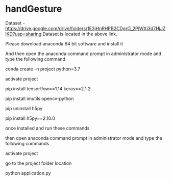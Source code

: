 # handGesture

Dataset - https://drive.google.com/drive/folders/1E3jHnRHPB2CDgrO_2PjWXi3d7HjJZlKD?usp=sharing
Dataset is located in the above link.


Please download anaconda  64 bit software and install it

And then open the anaconda command prompt in administrator mode and type the following command

conda create -n project python=3.7

activate project 

pip install tensorflow==1.14 keras==2.1.2

pip install imutils opencv-python

pip uninstall h5py

pip install h5py==2.10.0

once installed and run these commands

then open anaconda command prompt in administrator mode and type the following commands 

activate project 

go to the project folder location 

python application.py 

